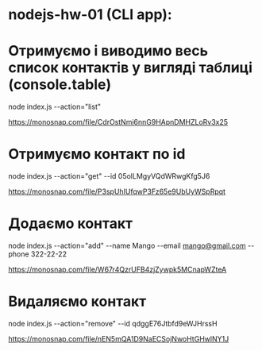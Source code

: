 # nodejs-hw-01 (CLI app):

# Отримуємо і виводимо весь список контактів у вигляді таблиці (console.table)
node index.js --action="list"

https://monosnap.com/file/CdrOstNmi6nnG9HApnDMHZLoRv3x25

# Отримуємо контакт по id
node index.js --action="get" --id 05olLMgyVQdWRwgKfg5J6

https://monosnap.com/file/P3spUhIUfqwP3Fz65e9UbUyWSpRpqt 

# Додаємо контакт
node index.js --action="add" --name Mango --email mango@gmail.com --phone 322-22-22

https://monosnap.com/file/W67r4QzrUFB4zjZywpk5MCnapWZteA

# Видаляємо контакт
node index.js --action="remove" --id qdggE76Jtbfd9eWJHrssH

https://monosnap.com/file/nEN5mQA1D9NaECSojNwoHtGHwlNY1J

